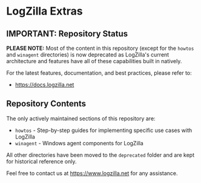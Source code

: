 # LogZilla Extras

## IMPORTANT: Repository Status

**PLEASE NOTE:** Most of the content in this repository (except for the `howtos` 
and `winagent` directories) is now deprecated as LogZilla's current architecture 
and features have all of these capabilities built in natively.

For the latest features, documentation, and best practices, please refer to:
* https://docs.logzilla.net

## Repository Contents

The only actively maintained sections of this repository are:
* `howtos` - Step-by-step guides for implementing specific use cases with LogZilla
* `winagent` - Windows agent components for LogZilla

All other directories have been moved to the `deprecated` folder and are kept 
for historical reference only.

Feel free to contact us at https://www.logzilla.net for any assistance.
